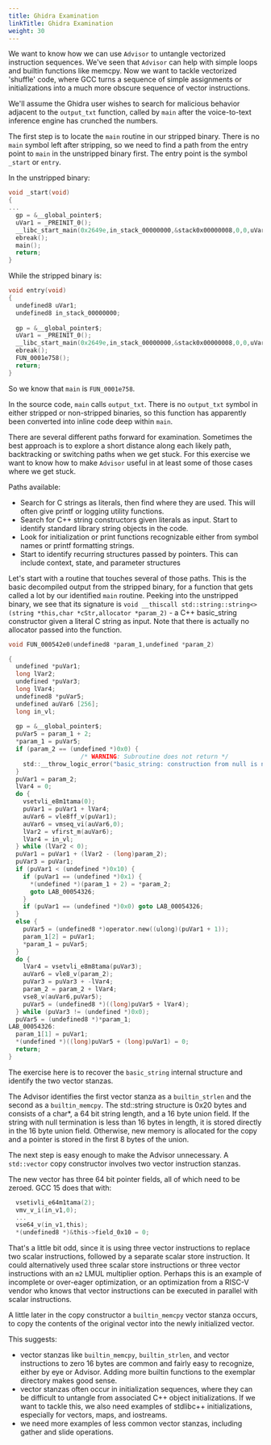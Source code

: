 ```yaml
---
title: Ghidra Examination
linkTitle: Ghidra Examination
weight: 30
---
```


We want to know how we can use `Advisor` to untangle vectorized instruction sequences.  We've seen that
`Advisor` can help with simple loops and builtin functions like memcpy.  Now we want to tackle vectorized
'shuffle' code, where GCC turns a sequence of simple assignments or initializations into a much more obscure
sequence of vector instructions.

We'll assume the Ghidra user wishes to search for malicious behavior adjacent to the `output_txt` function,
called by `main` after the voice-to-text inference engine has crunched the numbers.

The first step is to locate the `main` routine in our stripped binary.  There is no `main` symbol left after
stripping, so we need to find a path from the entry point to `main` in the unstripped binary first.  The entry point is
the symbol `_start` or `entry`.

In the unstripped binary:

```c
void _start(void)
{
...
  gp = &__global_pointer$;
  uVar1 = _PREINIT_0();
  __libc_start_main(0x2649e,in_stack_00000000,&stack0x00000008,0,0,uVar1,&stack0x00000000);
  ebreak();
  main();
  return;
}
```

While the stripped binary is:

```c
void entry(void)
{
  undefined8 uVar1;
  undefined8 in_stack_00000000;
  
  gp = &__global_pointer$;
  uVar1 = _PREINIT_0();
  __libc_start_main(0x2649e,in_stack_00000000,&stack0x00000008,0,0,uVar1,&stack0x00000000);
  ebreak();
  FUN_0001e758();
  return;
}
```

So we know that `main` is `FUN_0001e758`.

In the source code, `main` calls `output_txt`.  There is no `output_txt` symbol in either stripped or non-stripped binaries, so
this function has apparently been converted into inline code deep within `main`.

There are several different paths forward for examination.  Sometimes the best approach is to explore a short distance along each likely path,
backtracking or switching paths when we get stuck.  For this exercise we want to know how to make `Advisor` useful in at least some of those
cases where we get stuck.

Paths available:

* Search for C strings as literals, then find where they are used.  This will often give printf or logging utility functions.
* Search for C++ string constructors given literals as input.  Start to identify standard library string objects in the code.
* Look for initialization or print functions recognizable either from symbol names or printf formatting strings.
* Start to identify recurring structures passed by pointers.  This can include context, state, and parameter structures

Let's start with a routine that touches several of those paths.  This is the basic decompiled output from the stripped binary,
for a function that gets called a lot by our identified `main` routine.  Peeking into the unstripped binary, we see that its signature
is `void __thiscall std::string::string<>(string *this,char *cStr,allocator *param_2)` - a C++ basic_string constructor given a literal
C string as input.  Note that there is actually no allocator passed into the function.

```c
void FUN_000542e0(undefined8 *param_1,undefined *param_2)

{
  undefined *puVar1;
  long lVar2;
  undefined *puVar3;
  long lVar4;
  undefined8 *puVar5;
  undefined auVar6 [256];
  long in_vl;
  
  gp = &__global_pointer$;
  puVar5 = param_1 + 2;
  *param_1 = puVar5;
  if (param_2 == (undefined *)0x0) {
                    /* WARNING: Subroutine does not return */
    std::__throw_logic_error("basic_string: construction from null is not valid");
  }
  puVar1 = param_2;
  lVar4 = 0;
  do {
    vsetvli_e8m1tama(0);
    puVar1 = puVar1 + lVar4;
    auVar6 = vle8ff_v(puVar1);
    auVar6 = vmseq_vi(auVar6,0);
    lVar2 = vfirst_m(auVar6);
    lVar4 = in_vl;
  } while (lVar2 < 0);
  puVar1 = puVar1 + (lVar2 - (long)param_2);
  puVar3 = puVar1;
  if (puVar1 < (undefined *)0x10) {
    if (puVar1 == (undefined *)0x1) {
      *(undefined *)(param_1 + 2) = *param_2;
      goto LAB_00054326;
    }
    if (puVar1 == (undefined *)0x0) goto LAB_00054326;
  }
  else {
    puVar5 = (undefined8 *)operator.new((ulong)(puVar1 + 1));
    param_1[2] = puVar1;
    *param_1 = puVar5;
  }
  do {
    lVar4 = vsetvli_e8m8tama(puVar3);
    auVar6 = vle8_v(param_2);
    puVar3 = puVar3 + -lVar4;
    param_2 = param_2 + lVar4;
    vse8_v(auVar6,puVar5);
    puVar5 = (undefined8 *)((long)puVar5 + lVar4);
  } while (puVar3 != (undefined *)0x0);
  puVar5 = (undefined8 *)*param_1;
LAB_00054326:
  param_1[1] = puVar1;
  *(undefined *)((long)puVar5 + (long)puVar1) = 0;
  return;
}
```

The exercise here is to recover the `basic_string` internal structure and identify the two vector stanzas.

The Advisor identifies the first vector stanza as a `builtin_strlen` and the second as a `builtin_memcpy`.
The std::string structure is 0x20 bytes and consists of a char*, a 64 bit string length, and a 16 byte union field.  If the string
with null termination is less than 16 bytes in length, it is stored directly in the 16 byte union field.  Otherwise, new memory is allocated
for the copy and a pointer is stored in the first 8 bytes of the union.

The next step is easy enough to make the Advisor unnecessary.  A `std::vector` copy constructor involves two vector instruction stanzas.

The new vector has three 64 bit pointer fields, all of which need to be zeroed.  GCC 15 does that with:

```c
  vsetivli_e64m1tama(2);
  vmv_v_i(in_v1,0);
  ...
  vse64_v(in_v1,this);
  *(undefined8 *)&this->field_0x10 = 0;
```

That's a little bit odd, since it is using three vector instructions to replace two scalar instructions, followed by a separate scalar store instruction.
It could alternatively used three scalar store instructions or three vector instructions with an `m2` LMUL multiplier option.  Perhaps this is an example of
incomplete or over-eager optimization, or an optimization from a RISC-V vendor who knows that vector instructions can be executed in parallel with scalar instructions.

A little later in the copy constructor a `builtin_memcpy` vector stanza occurs, to copy the contents of the original vector into the newly initialized vector.

This suggests:

* vector stanzas like `builtin_memcpy`, `builtin_strlen`, and vector instructions to zero 16 bytes are common and fairly easy to recognize, either by eye or Advisor.
  Adding more builtin functions to the exemplar directory makes good sense.
* vector stanzas often occur in initialization sequences, where they can be difficult to untangle from associated C++ object initializations.
  If we want to tackle this, we also need examples of stdlibc++ initializations, especially for vectors, maps, and iostreams.
* we need more examples of less common vector stanzas, including gather and slide operations.
